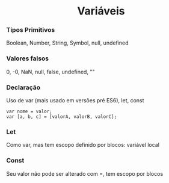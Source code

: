 <h1 align="center">Variáveis</h1>

<h3>Tipos Primitivos</h3>
<p>Boolean, Number, String, Symbol, null, undefined</p>

<h3>Valores falsos</h3>
<p>0, -0, NaN, null, false, undefined, ""</p>

<h3>Declaração</h3>
<p>Uso de var (mais usado em versões pré ES6), let, const</p>

```
var nome = valor;
var [a, b, c] = [valorA, valorB, valorC];
```
<h3>Let</h3>
<p>Como var, mas tem escopo definido por blocos: variável local</p>

<h3>Const</h3>
<p>Seu valor não pode ser alterado com =, tem escopo por blocos</p>
